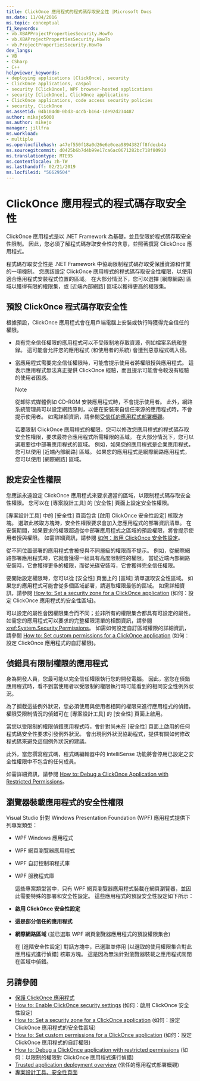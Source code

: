 ```yaml
---
title: ClickOnce 應用程式的程式碼存取安全性 |Microsoft Docs
ms.date: 11/04/2016
ms.topic: conceptual
f1_keywords:
- vb.XBAPProjectPropertiesSecurity.HowTo
- vb.XBAProjectPropertiesSecurity.HowTo
- vb.ProjectPropertiesSecurity.HowTo
dev_langs:
- VB
- CSharp
- C++
helpviewer_keywords:
- deploying applications [ClickOnce], security
- ClickOnce applications, caspol
- security [ClickOnce], WPF browser-hosted applications
- security [ClickOnce], ClickOnce applications
- ClickOnce applications, code access security policies
- security, ClickOnce
ms.assetid: 04b104d0-0bd3-4ccb-b164-1de92d234487
author: mikejo5000
ms.author: mikejo
manager: jillfra
ms.workload:
- multiple
ms.openlocfilehash: a47ef550f18a0d26e6e0cea9894382ff8fdecb4a
ms.sourcegitcommit: d0425b6b7d4b99e17ca6ac0671282bc718f80910
ms.translationtype: MTE95
ms.contentlocale: zh-TW
ms.lasthandoff: 02/21/2019
ms.locfileid: "56629504"
---
```

# <a name="code-access-security-for-clickonce-applications"></a>ClickOnce 應用程式的程式碼存取安全性
ClickOnce 應用程式是以 .NET Framework 為基礎，並且受限於程式碼存取安全性限制。 因此，您必須了解程式碼存取安全性的含意，並照著撰寫 ClickOnce 應用程式。

 程式碼存取安全性是 .NET Framework 中協助限制程式碼存取受保護資源和作業的一項機制。 您應該設定 ClickOnce 應用程式的程式碼存取安全性權限，以使用適合應用程式安裝程式位置的區域。 在大部分情況下，您可以選擇 [網際網路]  區域以獲得有限的權限集，或 [近端內部網路]  區域以獲得更高的權限集。

## <a name="default-clickonce-code-access-security"></a>預設 ClickOnce 程式碼存取安全性
 根據預設，ClickOnce 應用程式會在用戶端電腦上安裝或執行時獲得完全信任的權限。

- 具有完全信任權限的應用程式可以不受限制地存取資源，例如檔案系統和登錄。 這可能會允許您的應用程式 (和使用者的系統) 會遭到惡意程式碼入侵。

- 當應用程式需要完全信任權限時，可能會提示使用者將權限授與應用程式。 這表示應用程式無法真正提供 ClickOnce 經驗，而且提示可能會令較沒有經驗的使用者困惑。

  > [!NOTE]
  >  從卸除式媒體例如 CD-ROM 安裝應用程式時，不會提示使用者。 此外，網路系統管理員可以設定網路原則，以便在安裝來自信任來源的應用程式時，不會提示使用者。 如需詳細資訊，請參閱[受信任的應用程式部署概觀](../deployment/trusted-application-deployment-overview.md)。

  若要限制 ClickOnce 應用程式的權限，您可以修改您應用程式的程式碼存取安全性權限，要求最符合應用程式所需權限的區域。 在大部分情況下，您可以選取要從中部署應用程式的區域。 例如，如果您的應用程式是企業應用程式，您可以使用 [近端內部網路]  區域。 如果您的應用程式是網際網路應用程式，您可以使用 [網際網路]  區域。

## <a name="configure-security-permissions"></a>設定安全性權限
 您應該永遠設定 ClickOnce 應用程式來要求適當的區域，以限制程式碼存取安全性權限。 您可以在 [專案設計工具]  的 [安全性] 頁面上設定安全性權限。

 [專案設計工具]  中的 [安全性]  頁面包含 [啟用 ClickOnce 安全性設定]  核取方塊。 選取此核取方塊時，安全性權限要求會加入您應用程式的部署資訊清單。 在安裝期間，如果要求的權限超過從中部署應用程式之區域的預設權限，將會提示使用者授與權限。 如需詳細資訊，請參閱 [如何：啟用 ClickOnce 安全性設定](../deployment/how-to-enable-clickonce-security-settings.md)。

 從不同位置部署的應用程式會被授與不同層級的權限而不提示。 例如，從網際網路部署應用程式時，它就會獲得一組具有高度限制性的權限。 當從近端內部網路安裝時，它會獲得更多的權限，而從光碟安裝時，它會獲得完全信任權限。

 要開始設定權限時，您可以從 [安全性]  頁面上的 [區域]  清單選取安全性區域。 如果您的應用程式可能會從多個區域部署，請選取權限最低的區域。 如需詳細資訊，請參閱 [How to: Set a security zone for a ClickOnce application](../deployment/how-to-set-a-security-zone-for-a-clickonce-application.md) (如何：設定 ClickOnce 應用程式的安全性區域)。

 可以設定的屬性會因權限集合而不同；並非所有的權限集合都具有可設定的屬性。 如需您的應用程式可以要求的完整權限清單的相關資訊，請參閱 <xref:System.Security.Permissions>。 如需如何設定自訂區域權限的詳細資訊，請參閱 [How to: Set custom permissions for a ClickOnce application](../deployment/how-to-set-custom-permissions-for-a-clickonce-application.md) (如何：設定 ClickOnce 應用程式的自訂權限)。

## <a name="debug-an-application-that-has-restricted-permissions"></a>偵錯具有限制權限的應用程式
 身為開發人員，您最可能以完全信任權限執行您的開發電腦。 因此，當您在偵錯應用程式時，看不到當使用者以受限制的權限執行時可能看到的相同安全性例外狀況。

 為了攔截這些例外狀況，您必須使用與使用者相同的權限來進行應用程式的偵錯。 權限受限制情況的偵錯可在 [專案設計工具]  的 [安全性] 頁面上啟用。

 當您以受限制的權限偵錯應用程式時，會針對尚未在 [安全性]  頁面上啟用的任何程式碼安全性要求引發例外狀況。 會出現例外狀況協助程式，提供有關如何修改程式碼來避免這個例外狀況的建議。

 此外，當您撰寫程式碼，程式碼編輯器中的 IntelliSense 功能將會停用已設定之安全性權限中不包含的任何成員。

 如需詳細資訊，請參閱 [How to: Debug a ClickOnce Application with Restricted Permissions](../deployment/how-to-debug-a-clickonce-application-with-restricted-permissions.md)。

## <a name="security-permissions-for-browser-hosted-applications"></a>瀏覽器裝載應用程式的安全性權限
 Visual Studio 針對 Windows Presentation Foundation (WPF) 應用程式提供下列專案類型：

- WPF Windows 應用程式

- WPF 網頁瀏覽器應用程式

- WPF 自訂控制項程式庫

- WPF 服務程式庫

  這些專案類型當中，只有 WPF 網頁瀏覽器應用程式裝載在網頁瀏覽器，並因此需要特殊的部署和安全性設定。 這些應用程式的預設安全性設定如下所示：

- **啟用 ClickOnce 安全性設定**

- **這是部分信任的應用程式**

- **網際網路區域** (並已選取 WPF 網頁瀏覽器應用程式的預設權限集合)

  在 [進階安全性設定]  對話方塊中，已選取並停用 [以選取的使用權限集合對此應用程式進行偵錯]  核取方塊。 這是因為無法針對瀏覽器裝載之應用程式關閉在區域中偵錯。

## <a name="see-also"></a>另請參閱
- [保護 ClickOnce 應用程式](../deployment/securing-clickonce-applications.md)
- [How to: Enable ClickOnce security settings](../deployment/how-to-enable-clickonce-security-settings.md) (如何：啟用 ClickOnce 安全性設定)
- [How to: Set a security zone for a ClickOnce application](../deployment/how-to-set-a-security-zone-for-a-clickonce-application.md) (如何：設定 ClickOnce 應用程式的安全性區域)
- [How to: Set custom permissions for a ClickOnce application](../deployment/how-to-set-custom-permissions-for-a-clickonce-application.md) (如何：設定 ClickOnce 應用程式的自訂權限)
- [How to: Debug a ClickOnce application with restricted permissions](../deployment/how-to-debug-a-clickonce-application-with-restricted-permissions.md) (如何：以限制的權限對 ClickOnce 應用程式進行偵錯)
- [Trusted application deployment overview](../deployment/trusted-application-deployment-overview.md) (信任的應用程式部署概觀)
- [專案設計工具、安全性頁面](../ide/reference/security-page-project-designer.md)